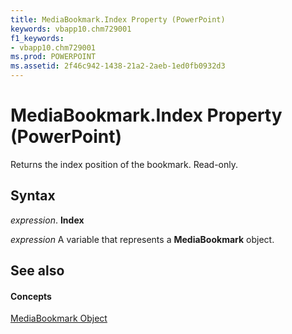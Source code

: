 ```yaml
---
title: MediaBookmark.Index Property (PowerPoint)
keywords: vbapp10.chm729001
f1_keywords:
- vbapp10.chm729001
ms.prod: POWERPOINT
ms.assetid: 2f46c942-1438-21a2-2aeb-1ed0fb0932d3
---
```



# MediaBookmark.Index Property (PowerPoint)

Returns the index position of the bookmark. Read-only.


## Syntax

 _expression_. **Index**

 _expression_ A variable that represents a **MediaBookmark** object.


## See also


#### Concepts


[MediaBookmark Object](mediabookmark-object-powerpoint.md)


